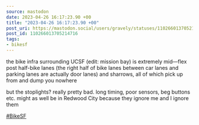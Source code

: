 ```yaml
---
source: mastodon
date: 2023-04-26 16:17:23.90 +00
title: "2023-04-26 16:17:23.90 +00"
post_uri: https://mastodon.social/users/gravely/statuses/110266013705214716
post_id: 110266013705214716
tags:
- bikesf
---
```

the bike infra surrounding UCSF (edit: mission bay) is extremely mid—flex post half-bike lanes (the right half of bike lanes between car lanes and parking lanes are actually door lanes) and sharrows, all of which pick up from and dump you nowhere

but the stoplights? really pretty bad. long timing, poor sensors, beg buttons etc. might as well be in Redwood City because they ignore me and I ignore them

[#BikeSF](https://mastodon.social/tags/BikeSF)


